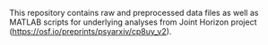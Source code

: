 This repository contains raw and preprocessed data files as well as MATLAB scripts for underlying analyses from Joint Horizon project (https://osf.io/preprints/psyarxiv/cp8uy_v2).
